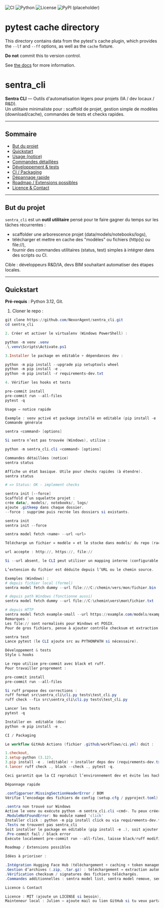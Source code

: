 <!-- Badges -->
![CI](https://github.com/NexorAgent/sentra_cli/actions/workflows/ci.yml/badge.svg)
![Python](https://img.shields.io/badge/python-3.12-blue)
![License](https://img.shields.io/badge/license-MIT-green)
![PyPI (placeholder)](https://img.shields.io/pypi/v/sentra-cli?label=PyPI)


# pytest cache directory #

This directory contains data from the pytest's cache plugin,
which provides the `--lf` and `--ff` options, as well as the `cache` fixture.

**Do not** commit this to version control.

See [the docs](https://docs.pytest.org/en/stable/how-to/cache.html) for more information.
# sentra_cli

**Sentra CLI** — Outils d'automatisation légers pour projets (IA / dev locaux / R&D).  
Un utilitaire minimaliste pour : scaffold de projet, gestion simple de modèles (download/cache), commandes de tests et checks rapides.

---

## Sommaire
- [But du projet](#but-du-projet)  
- [Quickstart](#quickstart)  
- [Usage (notice)](#usage-notice)  
- [Commandes détaillées](#commandes-détaillées)  
- [Développement & tests](#développement--tests)  
- [CI / Packaging](#ci--packaging)  
- [Dépannage rapide](#dépannage-rapide)  
- [Roadmap / Extensions possibles](#roadmap--extensions-possibles)  
- [Licence & Contact](#licence--contact)

---

## But du projet
`sentra_cli` est un **outil utilitaire** pensé pour te faire gagner du temps sur les tâches récurrentes :
- scaffolder une arborescence projet (data/models/notebooks/logs),  
- télécharger et mettre en cache des "modèles" ou fichiers (http(s) ou file://),  
- fournir des commandes utilitaires (status, test) simples à intégrer dans des scripts ou CI.

Cible : développeurs R&D/IA, devs BIM souhaitant automatiser des étapes locales.

---

## Quickstart

**Pré-requi­s** : Python 3.12, Git.

1. Cloner le repo :
```powershell
git clone https://github.com/NexorAgent/sentra_cli.git
cd sentra_cli

2. Créer et activer le virtualenv (Windows PowerShell) :

python -m venv .venv
.\.venv\Scripts\Activate.ps1

3.Installer le package en editable + dépendances dev :

python -m pip install --upgrade pip setuptools wheel
python -m pip install -e .
python -m pip install -r requirements-dev.txt

4. Vérifier les hooks et tests

pre-commit install
pre-commit run --all-files
pytest -q

Usage — notice rapide

Exemple : venv activé et package installé en editable (pip install -e .).
Commande générale

sentra <command> [options]

Si sentra n’est pas trouvée (Windows), utilise :

python -m sentra_cli.cli <command> [options]

Commandes détaillées (notice)
sentra status

Affiche un état basique. Utile pour checks rapides (à étendre).
sentra status

# => Status: OK - implement checks

sentra init [--force]
Scaffold d’un squelette projet :
crée data/, models/, notebooks/, logs/
ajoute .gitkeep dans chaque dossier.
--force : supprime puis recrée les dossiers si existants.

sentra init
sentra init --force

sentra model fetch <name> --url <url>

Télécharge un fichier « modèle » et le stocke dans models/ du repo (racine détectée automatiquement).

url accepte : http://, https://, file://

Si --url absent, le CLI peut utiliser un mapping interne (configurable dans le code).

L’extension du fichier est déduite depuis l’URL ou le chemin source.

Exemples (Windows) :
# depuis fichier local (formel)
sentra model fetch dummy --url file:///C:/chemin/vers/mon/fichier.bin

# depuis path Windows (fonctionne aussi)
sentra model fetch dummy --url file://C:\chemin\vers\mon\fichier.txt

# depuis HTTP
sentra model fetch example-small --url https://example.com/models/example-small.bin
Remarques :
Les file:// sont normalisés pour Windows et POSIX.
Pour de gros fichiers, pense à ajouter contrôle checksum et extraction d’archives (feature possible).

sentra test
Lance pytest (le CLI ajoute src au PYTHONPATH si nécessaire).

Développement & tests
Style & hooks

Le repo utilise pre-commit avec black et ruff.
Pour travailler proprement :

pre-commit install
pre-commit run --all-files

Si ruff propose des corrections :
ruff format src\sentra_cli\cli.py tests\test_cli.py
ruff check --fix src\sentra_cli\cli.py tests\test_cli.py

Lancer les tests
pytest -q

Installer en  editable (dev)
python -m pip install -e .

CI / Packaging

Le workflow GitHub Actions (fichier .github/workflows/ci.yml) doit :

1.checkout,
2.setup-python (3.12),
3.pip install -e . (editable) + installer deps dev (requirements-dev.txt),
4.lancer ruff check ., black --check ., pytest -q.

Ceci garantit que la CI reproduit l’environnement dev et évite les hacks PYTHONPATH.

Dépannage rapide

.configparser.MissingSectionHeaderError / BOM
Vérifie l’encodage des fichiers de config (setup.cfg / pyproject.toml). Le BOM (EF BB BF) bloquera configparser. Réécris en UTF-8 sans BOM.

.sentra non trouvé sur Windows
Active le venv ou exécute python -m sentra_cli.cli <cmd>. Tu peux créer un shim .venv\Scripts\sentra.cmd pour développement local.
.ModuleNotFoundError: No module named 'click'
Installer click : python -m pip install click ou via requirements-dev.txt.
.Tests ne trouvent pas sentra_cli
Soit installer le package en editable (pip install -e .), soit ajouter PYTHONPATH=src dans l’environnement de test.
.Pre-commit fail / black error
Exécute localement pre-commit run --all-files, laisse black/ruff modifier et commit à nouveau (git add -A, git commit).

Roadmap / Extensions possibles

Idées à prioriser :

.Intégration Hugging Face Hub (téléchargement + caching + token management).
.Gestion d’archives (.zip, .tar.gz) : téléchargement → extraction automatique.
.Vérification checksum / signatures des fichiers téléchargés.
.Commandes additionnelles : sentra model list, sentra model remove, sentra backup.

Licence & Contact

Licence : MIT (ajoute un LICENSE si besoin).
Mainteneur local : Julien — ajoute mail ou lien GitHub si tu veux partager.